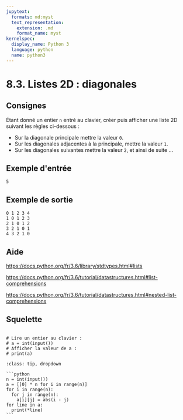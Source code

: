 ```yaml
---
jupytext:
  formats: md:myst
  text_representation:
    extension: .md
    format_name: myst
kernelspec:
  display_name: Python 3
  language: python
  name: python3
---
```


# 8.3. Listes 2D : diagonales

## Consignes

Étant donné un entier `n` entré au clavier, créer puis afficher une liste 2D suivant les règles ci-dessous :

- Sur la diagonale principale mettre la valeur `0`.
- Sur les diagonales adjacentes à la principale, mettre la valeur `1`.
- Sur les diagonales suivantes mettre la valeur `2`, et ainsi de suite ...

## Exemple d'entrée

```
5
```

## Exemple de sortie

```
0 1 2 3 4
1 0 1 2 3
2 1 0 1 2
3 2 1 0 1
4 3 2 1 0
```

## Aide

https://docs.python.org/fr/3.6/library/stdtypes.html#lists

https://docs.python.org/fr/3.6/tutorial/datastructures.html#list-comprehensions

https://docs.python.org/fr/3.6/tutorial/datastructures.html#nested-list-comprehensions

## Squelette

```{code-cell} ipython3

# Lire un entier au clavier :
# a = int(input())
# Afficher la valeur de a :
# print(a)

```

````{admonition} Cliquez ici pour voir la solution
:class: tip, dropdown

```python
n = int(input())
a = [[0] * n for i in range(n)]
for i in range(n):
  for j in range(n):
    a[i][j] = abs(i - j)
for line in a:
  print(*line)
```
````
